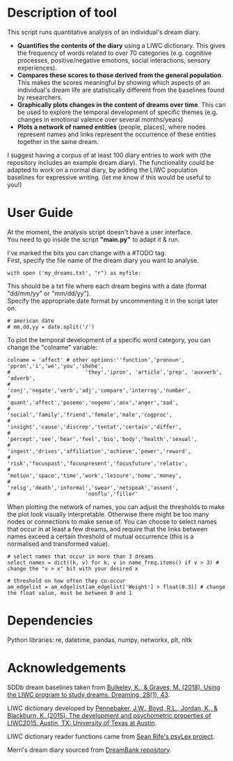 # Description of tool
This script runs quantitative analysis of an individual's dream diary.
* **Quantifies the contents of the diary** using a LIWC dictionary. This gives the frequency of words related to over 70 categories (e.g. cognitive processes, positive/negative emotions, social interactions, sensory experiences).
* **Compares these scores to those derived from the general population**. This makes the scores meaningful by showing which aspects of an individual's dream life are statistically different from the baselines found by researchers.
* **Graphically plots changes in the content of dreams over time**. This can be used to explore the temporal development of specific themes (e.g. changes in emotional valence over several months/years)
* **Plots a network of named entities** (people, places), where nodes represent names and links represent the occurrence of these entities together in the same dream.

I suggest having a corpus of at least 100 diary entries to work with (the repository includes an example dream diary).
The functionality could be adapted to work on a normal diary, by adding the LIWC population baselines for expressive writing. (let me know if this would be useful to you!)



# User Guide
At the moment, the analysis script doesn't have a user interface.<br/>
You need to go inside the script **"main.py"** to adapt it & run.<br/>

I've marked the bits you can change with a #TODO tag.<br/>
First, specify the file name of the dream diary you want to analyse.
```
with open ('my_dreams.txt', "r") as myfile:
```
This should be a txt file where each dream begins with a date (format "dd/mm/yy" or "mm/dd/yy").<br/>
Specify the appropriate date format by uncommenting it in the script later on.
```
# american date
# mm,dd,yy = date.split('/')
```
To plot the temporal development of a specific word category, you can change the "colname" variable:
```
colname = 'affect' # other options:''function','pronoun', 'ppron','i','we','you','shehe',
#                        'they','ipron', 'article','prep', 'auxverb', 'adverb',
#                        'conj','negate','verb','adj','compare','interrog','number',
#                        'quant','affect','posemo','negemo','anx','anger','sad',
#                        'social','family','friend','female','male','cogproc',
#                        'insight','cause','discrep','tentat','certain','differ',
#                        'percept','see','hear','feel','bio','body','health','sexual',
#                        'ingest','drives','affiliation','achieve','power','reward',
#                        'risk','focuspast','focuspresent','focusfuture','relativ',
#                        'motion','space','time','work','leisure','home','money',
#                        'relig','death','informal','swear','netspeak','assent',
#                        'nonflu','filler'
```
When plotting the network of names, you can adjust the thresholds to make the plot look visually interpretable. Otherwise there might be too many nodes or connections to make sense of. You can choose to select names that occur in at least a few dreams, and require that the links between names exceed a certain threshold of mutual occurrence (this is a normalised and transformed value).
```
# select names that occur in more than 3 dreams
select_names = dict((k, v) for k, v in name_freq.items() if v > 3) # change the "v > x" bit with your desired x
```
```
# threshold on how often they co-occur
am_edgelist = am_edgelist[am_edgelist['Weight'] > float(0.3)] # change the float value, must be between 0 and 1
```
# Dependencies
Python libraries: re, datetime, pandas, numpy, networkx, plt, nltk

# Acknowledgements
SDDb dream baselines taken from [Bulkeley, K., & Graves, M. (2018). Using the LIWC program to study dreams. Dreaming, 28(1), 43](https://www.researchgate.net/publication/323646665_Using_the_LIWC_program_to_study_dreams).

LIWC dictionary developed by [Pennebaker, J.W., Boyd, R.L., Jordan, K., & Blackburn, K. (2015). The development and psychometric properties of LIWC2015. Austin, TX: University of Texas at Austin](https://repositories.lib.utexas.edu/bitstream/handle/2152/31333/LIWC2015_LanguageManual.pdf).

LIWC dictionary reader functions came from [Sean Rife's psyLex project](https://github.com/seanrife/psyLex).

Merri's dream diary sourced from [DreamBank repository](http://www.dreambank.net/).
